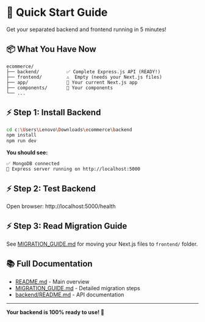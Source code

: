 # 🚀 Quick Start Guide

Get your separated backend and frontend running in 5 minutes!

## 📦 What You Have Now

```
ecommerce/
├── backend/          ✅ Complete Express.js API (READY!)
├── frontend/         ⚠️  Empty (needs your Next.js files)
├── app/              📁 Your current Next.js app
├── components/       📁 Your components
└── ...
```

## ⚡ Step 1: Install Backend

```bash
cd c:\Users\Lenovo\Downloads\ecommerce\backend
npm install
npm run dev
```

**You should see:**
```
✅ MongoDB connected
🚀 Express server running on http://localhost:5000
```

## ⚡ Step 2: Test Backend

Open browser: http://localhost:5000/health

## ⚡ Step 3: Read Migration Guide

See [MIGRATION_GUIDE.md](MIGRATION_GUIDE.md) for moving your Next.js files to `frontend/` folder.

## 📚 Full Documentation

- [README.md](README.md) - Main overview
- [MIGRATION_GUIDE.md](MIGRATION_GUIDE.md) - Detailed migration steps
- [backend/README.md](backend/README.md) - API documentation

---

**Your backend is 100% ready to use! 🎉**

